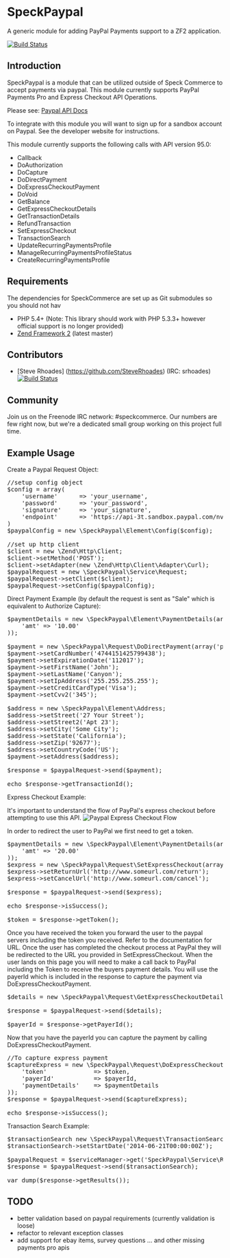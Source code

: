 SpeckPaypal
===========

A generic module for adding PayPal Payments support to a ZF2 application.

[![Build Status](https://secure.travis-ci.org/speckcommerce/SpeckPaypal.png)](http://travis-ci.org/speckcommerce/SpeckPaypal)

Introduction
------------

SpeckPaypal is a module that can be utilized outside of Speck Commerce to accept payments via paypal.
This module currently supports PayPal Payments Pro and Express Checkout API Operations.

Please see: [Paypal API Docs](https://cms.paypal.com/us/cgi-bin/?cmd=_render-content&content_ID=developer/howto_api_reference)

To integrate with this module you will want to sign up for a sandbox account on Paypal. See the developer website for instructions.

This module currently supports the following calls with API version 95.0:
* Callback
* DoAuthorization
* DoCapture
* DoDirectPayment
* DoExpressCheckoutPayment
* DoVoid
* GetBalance
* GetExpressCheckoutDetails
* GetTransactionDetails
* RefundTransaction
* SetExpressCheckout
* TransactionSearch
* UpdateRecurringPaymentsProfile
* ManageRecurringPaymentsProfileStatus
* CreateRecurringPaymentsProfile

Requirements
------------

The dependencies for SpeckCommerce are set up as Git submodules so you should not hav
* PHP 5.4+ (Note: This library should work with PHP 5.3.3+ however official support is no longer provided)
* [Zend Framework 2](https://github.com/zendframework/zf2) (latest master)


Contributors
------------

* [Steve Rhoades] (https://github.com/SteveRhoades) (IRC: srhoades) [![Build Status](https://secure.travis-ci.org/steverhoades/SpeckPaypal.png)](http://travis-ci.org/steverhoades/SpeckPaypal)


Community
---------

Join us on the Freenode IRC network: #speckcommerce. Our numbers are few right
now, but we're a dedicated small group working on this project full time.


Example Usage
-------------

Create a Paypal Request Object:
<pre>
//setup config object
$config = array(
    'username'      => 'your_username',
    'password'      => 'your_password',
    'signature'     => 'your_signature',
    'endpoint'      => 'https://api-3t.sandbox.paypal.com/nvp' //this is sandbox endpoint
)
$paypalConfig = new \SpeckPaypal\Element\Config($config);

//set up http client
$client = new \Zend\Http\Client;
$client->setMethod('POST');
$client->setAdapter(new \Zend\Http\Client\Adapter\Curl);
$paypalRequest = new \SpeckPaypal\Service\Request;
$paypalRequest->setClient($client);
$paypalRequest->setConfig($paypalConfig);
</pre>

Direct Payment Example (by default the request is sent as "Sale" which is equivalent to Authorize Capture):
<pre>
$paymentDetails = new \SpeckPaypal\Element\PaymentDetails(array(
    'amt' => '10.00'
));

$payment = new \SpeckPaypal\Request\DoDirectPayment(array('paymentDetails' => $paymentDetails));
$payment->setCardNumber('4744151425799438');
$payment->setExpirationDate('112017');
$payment->setFirstName('John');
$payment->setLastName('Canyon');
$payment->setIpAddress('255.255.255.255');
$payment->setCreditCardType('Visa');
$payment->setCvv2('345');

$address = new \SpeckPaypal\Element\Address;
$address->setStreet('27 Your Street');
$address->setStreet2('Apt 23');
$address->setCity('Some City');
$address->setState('California');
$address->setZip('92677');
$address->setCountryCode('US');
$payment->setAddress($address);

$response = $paypalRequest->send($payment);

echo $response->getTransactionId();
</pre>

Express Checkout Example:

It's important to understand the flow of PayPal's express checkout before attempting to use this API.
![Paypal Express Checkout Flow](http://www.stephenrhoades.com/caps/54a3c7.png)

In order to redirect the user to PayPal we first need to get a token.
<pre>
$paymentDetails = new \SpeckPaypal\Element\PaymentDetails(array(
    'amt' => '20.00'
));
$express = new \SpeckPaypal\Request\SetExpressCheckout(array('paymentDetails' => $paymentDetails));
$express->setReturnUrl('http://www.someurl.com/return');
$express->setCancelUrl('http://www.someurl.com/cancel');

$response = $paypalRequest->send($express);

echo $response->isSuccess();

$token = $response->getToken();
</pre>

Once you have received the token you forward the user to the paypal servers including the token you received.  Refer to the documentation for URL.  Once the user has completed the checkout process at PayPal they will be redirected to the URL you provided in SetExpressCheckout.  When the user lands on this page you will need to make a call back to PayPal including the Token to receive the buyers payment details.  You will use the payerId which is included in the response to capture the payment via DoExpressCheckoutPayment.
<pre>
$details = new \SpeckPaypal\Request\GetExpressCheckoutDetails(array('token' => $token));

$response = $paypalRequest->send($details);

$payerId = $response->getPayerId();
</pre>

Now that you have the payerId you can capture the payment by calling DoExpressCheckoutPayment.
<pre>
//To capture express payment
$captureExpress = new \SpeckPaypal\Request\DoExpressCheckoutPayment(array(
    'token'             => $token,
    'payerId'           => $payerId,
    'paymentDetails'    => $paymentDetails
));
$response = $paypalRequest->send($captureExpress);

echo $response->isSuccess();
</pre>

Transaction Search Example:
<pre>
$transactionSearch new \SpeckPaypal\Request\TransactionSearch();
$transactionSearch->setStartDate('2014-06-21T00:00:00Z');

$paypalRequest = $serviceManager->get('SpeckPaypal\Service\Request');
$response = $paypalRequest->send($transactionSearch);

var_dump($response->getResults());
</pre>

TODO
----
* better validation based on paypal requirements (currently validation is loose)
* refactor to relevant exception classes
* add support for ebay items, survey questions ... and other missing payments pro apis